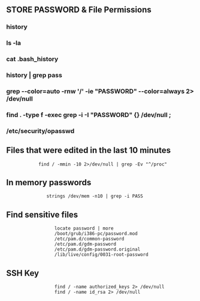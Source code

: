    ## STORE PASSWORD & File Permissions
            


 ### history
 ### ls -la
 ### cat .bash_history
 ### history | grep pass
 ### grep --color=auto -rnw '/' -ie "PASSWORD" --color=always 2> /dev/null
 ### find . -type f -exec grep -i -I "PASSWORD" {} /dev/null \;
 ### /etc/security/opasswd
 
 
 
 ## Files that were edited in the last 10 minutes
                            
                find / -mmin -10 2>/dev/null | grep -Ev "^/proc"
          
          
         
   ## In memory passwords 
                
                   strings /dev/mem -n10 | grep -i PASS


  ## Find sensitive files
               
                      locate password | more           
                      /boot/grub/i386-pc/password.mod
                      /etc/pam.d/common-password
                      /etc/pam.d/gdm-password
                      /etc/pam.d/gdm-password.original
                      /lib/live/config/0031-root-password



 ## SSH Key
                        
                      find / -name authorized_keys 2> /dev/null
                      find / -name id_rsa 2> /dev/null















